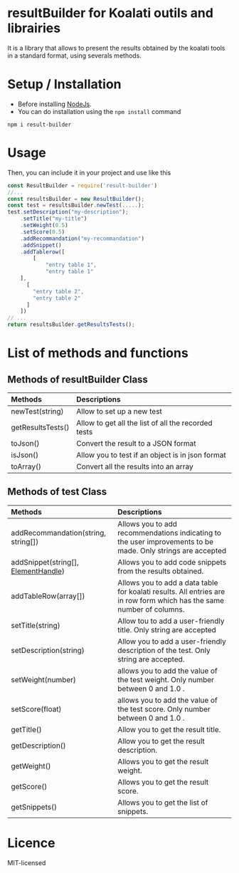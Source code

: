 # resultBuilder for Koalati outils and librairies
It is a library that allows to present the results obtained by the koalati tools in a standard format, using severals methods.


# Setup / Installation 
- Before installing [NodeJs](https://nodejs.org/en/).
- You can do installation using the `npm install` command
```
npm i result-builder
```
# Usage
Then, you can include it in your project and use like this
```javascript
const ResultBuilder = require('result-builder')
//...
const resultsBuilder = new ResultBuilder(); 
const test = resultsBuilder.newTest(.....);
test.setDescription("my-description");
    .setTitle("my-title")
    .setWeight(0.5)
    .setScore(0.5)
    .addRecommandation("my-recommandation")
    .addSnippet()
    .addTablerow([
        [
            "entry table 1",
            "entry table 1"
    ],
      [
        "entry table 2",
        "entry table 2"
      ]
    ])
// ... 
return resultsBuilder.getResultsTests(); 
```

# List of methods and functions
## Methods of resultBuilder Class
| Methods           | Descriptions                                        |
| :---------------- | :-------------------------------------------------- |
| newTest(string)   | Allow to set up a new test                          |
| getResultsTests() | Allow to get all the list of all the recorded tests |
| toJson()          | Convert the result to a JSON format                 |
| isJson()          | Allow you to test if an object is in json format    |
| toArray()         | Convert all the results into an array               |

## Methods of test Class
| Methods                             | Descriptions |
| :---------------------------------  | :------------------------------- |
| addRecommandation(string, string[]) | Allows you to add recommendations indicating to the user improvements to be made. Only strings are accepted |
| addSnippet(string[], [ElementHandle](https://pptr.dev/#?product=Puppeteer&version=main&show=api-class-elementhandle)) | Allows you to add code snippets from the results obtained.|
| addTableRow(array[])                |Allows you to add a data table for koalati results. All entries are in row form which has the same number of columns. |
| setTitle(string)                    | Allow tou to add a user-friendly title. Only string are accepted                                            |
| setDescription(string)              | Allow you to add a user-friendly description of the test. Only string are accepted.|
| setWeight(number)                   | allows you to add the value of the test weight. Only  number between 0 and 1.0 .|
| setScore(float)                     | allows you to add the value of the test score. Only  number between 0 and 1.0 .|
| getTitle()                          | Allow you to get the result title.|
| getDescription()                    | Allow you to get the result description.|
| getWeight()                         | Allows you to get the result weight.|
| getScore()                          | Allows you to get the result score.|
| getSnippets()                       | Allows you to get the list of snippets.|


# Licence
MIT-licensed
